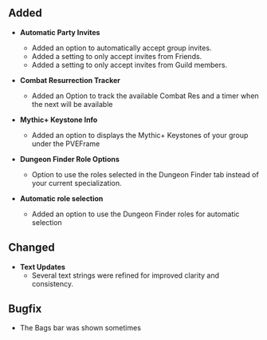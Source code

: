 ## Added

- **Automatic Party Invites**

  - Added an option to automatically accept group invites.
  - Added a setting to only accept invites from Friends.
  - Added a setting to only accept invites from Guild members.

- **Combat Resurrection Tracker**

  - Added an Option to track the available Combat Res and a timer when the next will be available

- **Mythic+ Keystone Info**

  - Added an option to displays the Mythic+ Keystones of your group under the PVEFrame

- **Dungeon Finder Role Options**

  - Option to use the roles selected in the Dungeon Finder tab instead of your current specialization.

- **Automatic role selection**
  - Added an option to use the Dungeon Finder roles for automatic selection

## Changed

- **Text Updates**
  - Several text strings were refined for improved clarity and consistency.

## Bugfix

- The Bags bar was shown sometimes
